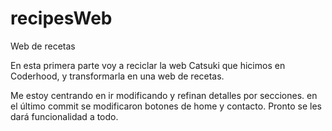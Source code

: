 # recipesWeb
Web de recetas

En esta primera parte voy a reciclar la web Catsuki que hicimos en Coderhood, y transformarla en una web de recetas.

Me estoy centrando en ir modificando y refinan detalles por secciones. en el último commit se modificaron botones de home y contacto. Pronto se les dará funcionalidad a todo.